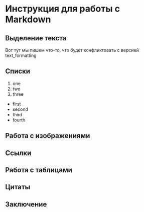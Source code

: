 # Инструкция для работы с Markdown
## Выделение текста
Вот тут мы пишем что-то, что будет конфликтовать с версией text_formatting
## Списки
1. one
2. two
3. three 

* first
* second
* third
* fourth

## Работа с изображениями
## Ссылки
## Работа с таблицами
## Цитаты
## Заключение